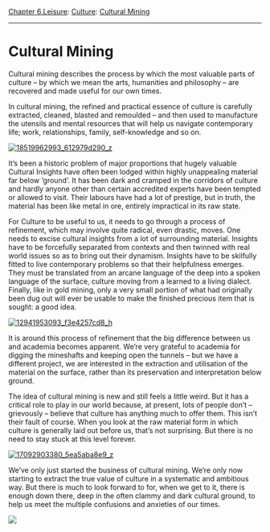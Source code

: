 [Chapter 6.Leisure](https://www.theschooloflife.com/thebookoflife/category/leisure/): [Culture](https://www.theschooloflife.com/thebookoflife/category/leisure/culture/): [Cultural Mining](https://www.theschooloflife.com/thebookoflife/cultural-mining/)

* * *

# Cultural Mining

Cultural mining describes the process by which the most valuable parts of culture – by which we mean the arts, humanities and philosophy – are recovered and made useful for our own times.

In cultural mining, the refined and practical essence of culture is carefully extracted, cleaned, blasted and remoulded – and then used to manufacture the utensils and mental resources that will help us navigate contemporary life; work, relationships, family, self-knowledge and so on.

[![18519962993_612979d290_z](https://www.theschooloflife.com/thebookoflife/wp-content/uploads/2015/11/18519962993_612979d290_z.jpg)](http://www.thebookoflife.org/wp-content/uploads/2015/11/18519962993_612979d290_z.jpg)

It’s been a historic problem of major proportions that hugely valuable Cultural Insights have often been lodged within highly unappealing material far below ‘ground’. It has been dark and cramped in the corridors of culture and hardly anyone other than certain accredited experts have been tempted or allowed to visit. Their labours have had a lot of prestige, but in truth, the material has been like metal in ore, entirely impractical in its raw state.

For Culture to be useful to us, it needs to go through a process of refinement, which may involve quite radical, even drastic, moves. One needs to excise cultural insights from a lot of surrounding material. Insights have to be forcefully separated from contexts and then twinned with real world issues so as to bring out their dynamism. Insights have to be skilfully fitted to live contemporary problems so that their helpfulness emerges. They must be translated from an arcane language of the deep into a spoken language of the surface, culture moving from a learned to a living dialect. Finally, like in gold mining, only a very small portion of what had originally been dug out will ever be usable to make the finished precious item that is sought: a good idea.

[![12941953093_f3e4257cd8_h](https://www.theschooloflife.com/thebookoflife/wp-content/uploads/2015/11/12941953093_f3e4257cd8_h.jpg)](http://www.thebookoflife.org/wp-content/uploads/2015/11/12941953093_f3e4257cd8_h.jpg)

It is around this process of refinement that the big difference between us and academia becomes apparent. We’re very grateful to academia for digging the mineshafts and keeping open the tunnels – but we have a different project, we are interested in the extraction and utilisation of the material on the surface, rather than its preservation and interpretation below ground.

The idea of cultural mining is new and still feels a little weird. But it has a critical role to play in our world because, at present, lots of people don’t – grievously – believe that culture has anything much to offer them. This isn’t their fault of course. When you look at the raw material form in which culture is generally laid out before us, that’s not surprising. But there is no need to stay stuck at this level forever.

[![17092903380_5ea5aba8e9_z](https://www.theschooloflife.com/thebookoflife/wp-content/uploads/2015/11/17092903380_5ea5aba8e9_z.jpg)](http://www.thebookoflife.org/wp-content/uploads/2015/11/17092903380_5ea5aba8e9_z.jpg)

We’ve only just started the business of cultural mining. We’re only now starting to extract the true value of culture in a systematic and ambitious way. But there is much to look forward to for, when we get to it, there is enough down there, deep in the often clammy and dark cultural ground, to help us meet the multiple confusions and anxieties of our times.

[![](https://img.youtube.com/vi/FFFAytPASD0/0.jpg)](https://www.youtube.com/embed/FFFAytPASD0 '')
